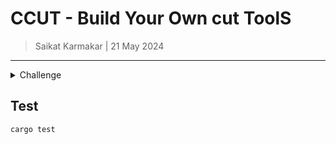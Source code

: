 # CCUT - Build Your Own cut ToolS

> Saikat Karmakar | 21 May 2024

---

<details close>
<summary>Challenge</summary>
This challenge is to build your own version of the Unix command line tool cut!

The Unix command line tools are a great metaphor for good software engineering and they follow the Unix Philosophies of:

Writing simple parts connected by clean interfaces - each tool does just one thing and provides a simple CLI that handles text input from either files or file streams.
Design programs to be connected to other programs - each tool can be easily connected to other tools, via files and streams, to create incredibly powerful compositions.
Following these philosophies has made the simple unix command line tools some of the most widely used software engineering tools which can be chained together to create far more complex and powerful set of tools that you’d expect.

You can read more about the Unix Philosophy in the excellent book The Art of Unix Programming.

The Challenge - Building cut
The functional requirements for cut are concisely described by it’s man page - give it a go in your local terminal now:

man cut

The TL/DR version is: cut - cuts out the selected portions from each line in a file.

Step Zero
In this introductory step you’re going to set your environment up ready to begin developing and testing your solution.

I’ll leave you to setup your IDE / editor of choice and programming language of choice. After that here’s what I’d like you to do to be ready to test your solution, download the text from my Dropbox.

Step 1
In this step your goal is to implement a simple version of cut that will open the provided tab separated file and print out the second field (-f2) from each line. The result should look something like this:

```
cut -f2 sample.tsv
f1
1
6
11
16
21
```

Step 2
In this step your goal is to extend your code to support the -d option to allow the user to specify what character to use as the delimiter between fields. If no delimiter is provided then tab should still be used, we can test this first with a comma as the delimiter:

```
cut -f1 -d, fourchords.csv | head -n5
Song title
"10000 Reasons (Bless the Lord)"
"20 Good Reasons"
"Adore You"
"Africa"
```

Here we again seeing how the Unix command line tools can be chained (piped) together to create more powerful data processing pipelines. With the head command allowing us to limit the output to the first five lines.

Then check we still default to a tab:

```
cut -f1 sample.tsv
f0
0
5
10
15
20
```

Step 3
In this step your goal is to add support for the -f option. This option specifies a list of fields to be printed out. Output fields are separated by a single occurrence of the field delimiter character.

The field list is a comma or whitespace separated list of fields, i.e. -f1,2 or -f “1 2”. The first field is field number 1.

Here’s a couple of tests on this:

```
cut -f1,2 sample.tsv
f0      f1
0       1
5       6
10      11
15      16
20      21
```
and
```
cut -d, -f"1 2" fourchords.csv | head -n5
Song title,Artist
"10000 Reasons (Bless the Lord)",Matt Redman and Jonas Myrin
"20 Good Reasons",Thirsty Merc
"Adore You",Harry Styles
"Africa",Toto
```
Step 4
In this step your goal is to support reading from the standard input stream if no filename is provided or if the single dash is provided ‘-’.

```
tail -n5 fourchords.csv | cut -d, -f"1 2"
"Young Volcanoes",Fall Out Boy
"You Found Me",The Fray
"You'll Think Of Me",Keith Urban
"You're Not Sorry",Taylor Swift
"Zombie",The Cranberries
```
or
```
tail -n5 fourchords.csv| cut -d, -f"1 2" -
"Young Volcanoes",Fall Out Boy
"You Found Me",The Fray
"You'll Think Of Me",Keith Urban
"You're Not Sorry",Taylor Swift
"Zombie",The Cranberries
```

Step 5
In this step we’re going to revisit the first coding challenge and use our wc tool, combining it with our new cut tool to build a simple command line data engineering pipeline. We’ll test that by seeing how many unique artists are in the data set, again piping together Unix command line tools.

```
cut -f2 -d, fourchords.csv | uniq | wc -l
155
```
</details>

## Test

```sh
cargo test
```
